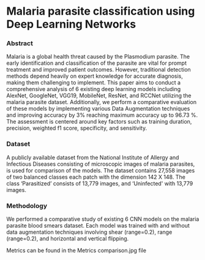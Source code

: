 # Malaria parasite classification using Deep Learning Networks

### Abstract
Malaria is a global health threat caused by the Plasmodium parasite. The early identification and classification of the parasite are vital for prompt treatment and improved patient outcomes. However, traditional detection methods depend heavily on expert knowledge for accurate diagnosis, making them challenging to implement. This paper aims to conduct a comprehensive analysis of 6 existing deep learning models including AlexNet, GoogleNet, VGG19, MobileNet, ResNet, and RCCNet utilizing the malaria parasite dataset. Additionally, we perform a comparative evaluation of these models by implementing various Data Augmentation techniques and improving accuracy by 3% reaching maximum accuracy up to 96.73 %. The assessment is centered around key factors such as training duration, precision, weighted f1 score, specificity, and sensitivity.

### Dataset
A publicly available dataset from the National Institute of Allergy and Infectious Diseases consisting of microscopic images of malaria parasites, is used for comparison of the models. The dataset contains 27,558 images of two balanced classes each patch with the dimension 142 X 148. The class ‘Parasitized’ consists of 13,779 images, and ‘Uninfected' with 13,779 images.

### Methodology
We performed a comparative study of existing 6 CNN models on the malaria parasite blood smears dataset. Each model was trained with and without data augmentation techniques involving shear (range=0.2), range (range=0.2), and horizontal and vertical flipping.

Metrics can be found in the Metrics comparison.jpg file 
